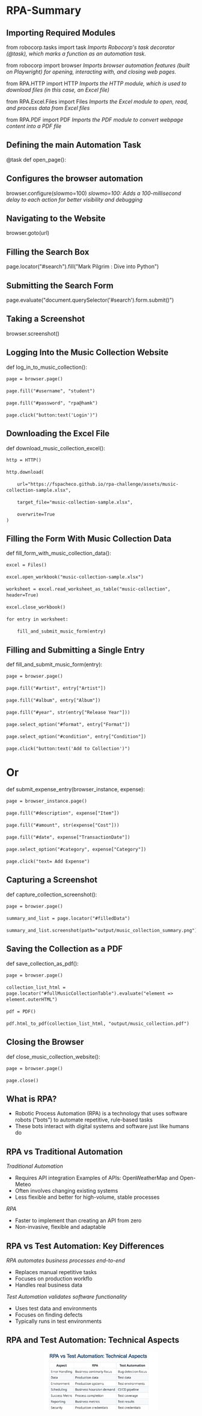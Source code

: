 # RPA-Summary

## Importing Required Modules

from robocorp.tasks import task *Imports Robocorp's task decorator (@task), which marks a function as an automation task.*

from robocorp import browser *Imports browser automation features (built on Playwright) for opening, interacting with, and closing web pages.*

from RPA.HTTP import HTTP *Imports the HTTP module, which is used to download files (in this case, an Excel file)*

from RPA.Excel.Files import Files *Imports the Excel module to open, read, and process data from Excel files*

from RPA.PDF import PDF *Imports the PDF module to convert webpage content into a PDF file*

## Defining the main Automation Task

@task
def open_page():

## Configures the browser automation

browser.configure(slowmo=100) *slowmo=100: Adds a 100-millisecond delay to each action for better visibility and debugging*

## Navigating to the Website

browser.goto(url)

## Filling the Search Box

page.locator("#search").fill("Mark Pilgrim : Dive into Python")

## Submitting the Search Form

page.evaluate("document.querySelector('#search').form.submit()")

## Taking a Screenshot

browser.screenshot()

## Logging Into the Music Collection Website

def log_in_to_music_collection():
    
    page = browser.page()
    
    page.fill("#username", "student")
    
    page.fill("#password", "rpa@hamk")
    
    page.click("button:text('Login')")

## Downloading the Excel File

def download_music_collection_excel():
    
    http = HTTP()
    
    http.download(
        
        url="https://fspacheco.github.io/rpa-challenge/assets/music-collection-sample.xlsx", 
        
        target_file="music-collection-sample.xlsx",
        
        overwrite=True
    )

## Filling the Form With Music Collection Data

def fill_form_with_music_collection_data():
    
    excel = Files()
    
    excel.open_workbook("music-collection-sample.xlsx")
    
    worksheet = excel.read_worksheet_as_table("music-collection", header=True)
    
    excel.close_workbook()
    
    for entry in worksheet:
        
        fill_and_submit_music_form(entry)

## Filling and Submitting a Single Entry

def fill_and_submit_music_form(entry):
    
    page = browser.page()
    
    page.fill("#artist", entry["Artist"])
    
    page.fill("#album", entry["Album"])
    
    page.fill("#year", str(entry["Release Year"]))
    
    page.select_option("#format", entry["Format"])
    
    page.select_option("#condition", entry["Condition"])
    
    page.click("button:text('Add to Collection')")

# Or
def submit_expense_entry(browser_instance, expense):
    
    page = browser_instance.page()
    
    page.fill("#description", expense["Item"])
    
    page.fill("#amount", str(expense["Cost"])) 
    
    page.fill("#date", expense["TransactionDate"])  
    
    page.select_option("#category", expense["Category"])
    
    page.click("text= Add Expense")

## Capturing a Screenshot

def capture_collection_screenshot():
    
    page = browser.page()
    
    summary_and_list = page.locator("#filledData")
    
    summary_and_list.screenshot(path="output/music_collection_summary.png")

## Saving the Collection as a PDF

def save_collection_as_pdf():
    
    page = browser.page()
    
    collection_list_html = page.locator("#fullMusicCollectionTable").evaluate("element => element.outerHTML")
    
    pdf = PDF()
   
    pdf.html_to_pdf(collection_list_html, "output/music_collection.pdf")

## Closing the Browser

def close_music_collection_website():
    
    page = browser.page()
    
    page.close()

## What is RPA?

- Robotic Process Automation (RPA) is a technology that uses software robots
("bots") to automate repetitive, rule-based tasks
- These bots interact with digital systems and software just like humans do

## RPA vs Traditional Automation

*Traditional Automation*
- Requires API integration
Examples of APIs: OpenWeatherMap and Open-Meteo
- Often involves changing existing systems
- Less flexible and better for high-volume, stable processes

*RPA*
- Faster to implement than creating an API from zero
- Non-invasive, flexible and adaptable

## RPA vs Test Automation: Key Differences

*RPA automates business processes end-to-end*
- Replaces manual repetitive tasks
- Focuses on production workflo
- Handles real business data

*Test Automation validates software functionality*
- Uses test data and environments
- Focuses on finding defects
- Typically runs in test environments

## RPA and Test Automation: Technical Aspects
<p align="center">
  <img src="1.png" alt="Final Output" width="300"/>
</p>

